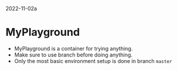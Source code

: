 2022-11-02a
# MyPlayground
- MyPlayground is a container for trying anything. 
- Make sure to use branch before doing anything.
- Only the most basic environment setup is done in branch `master`
